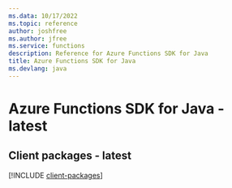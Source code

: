 ```yaml
---
ms.data: 10/17/2022
ms.topic: reference
author: joshfree
ms.author: jfree
ms.service: functions
description: Reference for Azure Functions SDK for Java
title: Azure Functions SDK for Java
ms.devlang: java
---
```

# Azure Functions SDK for Java - latest

## Client packages - latest
[!INCLUDE [client-packages](functions-client-index.md)]